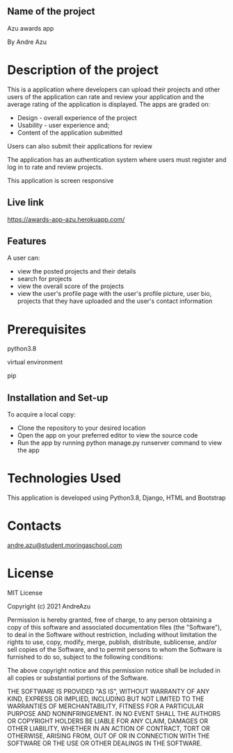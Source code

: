 ## Name of the project
Azu awards app

By Andre Azu
# Description of the project
This is a application where developers can upload their projects and other users of the application can rate and review your application and the average rating of the application is displayed. The apps are graded on:
- Design - overall experience of the project
- Usability - user experience and;
- Content of the application submitted

Users can also submit their applications for review 

The application has an authentication system where users must register and log in to rate and review projects. 

This application is screen responsive

## Live link
https://awards-app-azu.herokuapp.com/

## Features
A user can:
- view the posted projects and their details
- search for projects 
- view the overall score of the projects
- view the user's profile page with the user's profile picture, user bio, projects that they have uploaded and the user's contact information

# Prerequisites
python3.8

virtual environment

pip

## Installation and Set-up

To acquire a local copy:

- Clone the repository to your desired location
- Open the app on your preferred editor to view the source code
- Run the app by running python manage.py runserver command to view the app

# Technologies Used
This application is developed using Python3.8, Django, HTML and Bootstrap

# Contacts
andre.azu@student.moringaschool.com

# License
MIT License

Copyright (c) 2021 AndreAzu

Permission is hereby granted, free of charge, to any person obtaining a copy of this software and associated documentation files (the "Software"), to deal in the Software without restriction, including without limitation the rights to use, copy, modify, merge, publish, distribute, sublicense, and/or sell copies of the Software, and to permit persons to whom the Software is furnished to do so, subject to the following conditions:

The above copyright notice and this permission notice shall be included in all copies or substantial portions of the Software.

THE SOFTWARE IS PROVIDED "AS IS", WITHOUT WARRANTY OF ANY KIND, EXPRESS OR IMPLIED, INCLUDING BUT NOT LIMITED TO THE WARRANTIES OF MERCHANTABILITY, FITNESS FOR A PARTICULAR PURPOSE AND NONINFRINGEMENT. IN NO EVENT SHALL THE AUTHORS OR COPYRIGHT HOLDERS BE LIABLE FOR ANY CLAIM, DAMAGES OR OTHER LIABILITY, WHETHER IN AN ACTION OF CONTRACT, TORT OR OTHERWISE, ARISING FROM, OUT OF OR IN CONNECTION WITH THE SOFTWARE OR THE USE OR OTHER DEALINGS IN THE SOFTWARE.